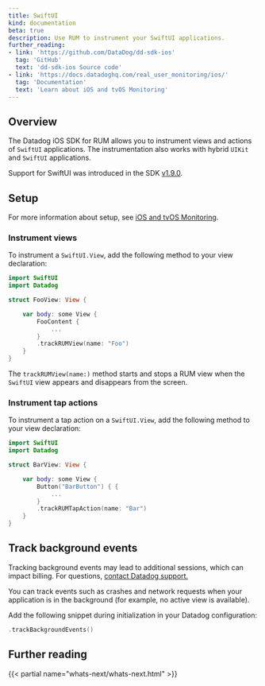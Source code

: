 ```yaml
---
title: SwiftUI
kind: documentation
beta: true
description: Use RUM to instrument your SwiftUI applications.
further_reading:
- link: 'https://github.com/DataDog/dd-sdk-ios'
  tag: 'GitHub'
  text: 'dd-sdk-ios Source code'
- link: 'https://docs.datadoghq.com/real_user_monitoring/ios/'
  tag: 'Documentation'
  text: 'Learn about iOS and tvOS Monitoring'
---
```


## Overview

The Datadog iOS SDK for RUM allows you to instrument views and actions of `SwiftUI` applications. The instrumentation also works with hybrid `UIKit` and `SwiftUI` applications. 


Support for SwiftUI was introduced in the SDK [v1.9.0][2]. 

## Setup

For more information about setup, see [iOS and tvOS Monitoring][1].

### Instrument views

To instrument a `SwiftUI.View`, add the following method to your view declaration:

```swift
import SwiftUI
import Datadog

struct FooView: View {

    var body: some View {
        FooContent {
            ...
        }
        .trackRUMView(name: "Foo")
    }
}
```

The `trackRUMView(name:)` method starts and stops a RUM view when the `SwiftUI` view appears and disappears from the screen.

### Instrument tap actions

To instrument a tap action on a `SwiftUI.View`, add the following method to your view declaration:

```swift
import SwiftUI
import Datadog

struct BarView: View {

    var body: some View {
        Button("BarButton") { {
            ...
        }
        .trackRUMTapAction(name: "Bar")
    }
}
```


## Track background events

<div class="alert alert-info"><p>Tracking background events may lead to additional sessions, which can impact billing. For questions, <a href="https://docs.datadoghq.com/help/">contact Datadog support.</a></p>
</div>

You can track events such as crashes and network requests when your application is in the background (for example, no active view is available).

Add the following snippet during initialization in your Datadog configuration:

```swift
.trackBackgroundEvents()
```

## Further reading

{{< partial name="whats-next/whats-next.html" >}}

[1]: /real_user_monitoring/ios/#setup
[2]: https://github.com/DataDog/dd-sdk-ios/releases/tag/1.9.0